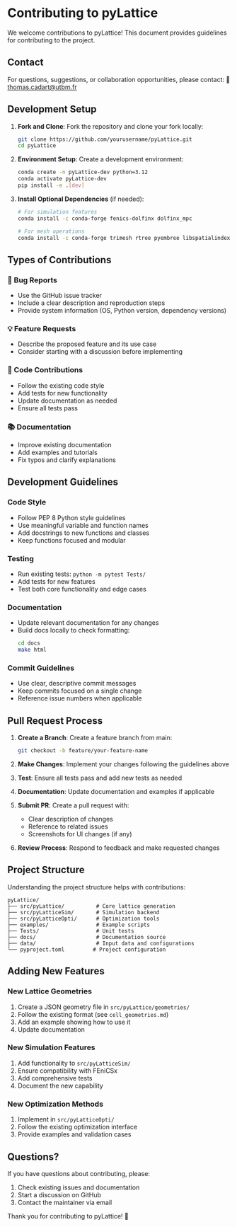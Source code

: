 # Contributing to pyLattice

We welcome contributions to pyLattice! This document provides guidelines for contributing to the project.

## Contact

For questions, suggestions, or collaboration opportunities, please contact:
📧 [thomas.cadart@utbm.fr](mailto:thomas.cadart@utbm.fr)

## Development Setup

1. **Fork and Clone**: Fork the repository and clone your fork locally:
   ```bash
   git clone https://github.com/yourusername/pyLattice.git
   cd pyLattice
   ```

2. **Environment Setup**: Create a development environment:
   ```bash
   conda create -n pyLattice-dev python=3.12
   conda activate pyLattice-dev
   pip install -e .[dev]
   ```

3. **Install Optional Dependencies** (if needed):
   ```bash
   # For simulation features
   conda install -c conda-forge fenics-dolfinx dolfinx_mpc
   
   # For mesh operations
   conda install -c conda-forge trimesh rtree pyembree libspatialindex
   ```

## Types of Contributions

### 🐛 Bug Reports
- Use the GitHub issue tracker
- Include a clear description and reproduction steps
- Provide system information (OS, Python version, dependency versions)

### 💡 Feature Requests  
- Describe the proposed feature and its use case
- Consider starting with a discussion before implementing

### 🔧 Code Contributions
- Follow the existing code style
- Add tests for new functionality
- Update documentation as needed
- Ensure all tests pass

### 📚 Documentation
- Improve existing documentation
- Add examples and tutorials
- Fix typos and clarify explanations

## Development Guidelines

### Code Style
- Follow PEP 8 Python style guidelines
- Use meaningful variable and function names
- Add docstrings to new functions and classes
- Keep functions focused and modular

### Testing
- Run existing tests: `python -m pytest Tests/`
- Add tests for new features
- Test both core functionality and edge cases

### Documentation
- Update relevant documentation for any changes
- Build docs locally to check formatting:
  ```bash
  cd docs
  make html
  ```

### Commit Guidelines
- Use clear, descriptive commit messages
- Keep commits focused on a single change
- Reference issue numbers when applicable

## Pull Request Process

1. **Create a Branch**: Create a feature branch from main:
   ```bash
   git checkout -b feature/your-feature-name
   ```

2. **Make Changes**: Implement your changes following the guidelines above

3. **Test**: Ensure all tests pass and add new tests as needed

4. **Documentation**: Update documentation and examples if applicable

5. **Submit PR**: Create a pull request with:
   - Clear description of changes
   - Reference to related issues
   - Screenshots for UI changes (if any)

6. **Review Process**: Respond to feedback and make requested changes

## Project Structure

Understanding the project structure helps with contributions:

```
pyLattice/
├── src/pyLattice/          # Core lattice generation
├── src/pyLatticeSim/       # Simulation backend  
├── src/pyLatticeOpti/      # Optimization tools
├── examples/               # Example scripts
├── Tests/                  # Unit tests
├── docs/                   # Documentation source
├── data/                   # Input data and configurations
└── pyproject.toml         # Project configuration
```

## Adding New Features

### New Lattice Geometries
1. Create a JSON geometry file in `src/pyLattice/geometries/`
2. Follow the existing format (see `cell_geometries.md`)
3. Add an example showing how to use it
4. Update documentation

### New Simulation Features
1. Add functionality to `src/pyLatticeSim/`
2. Ensure compatibility with FEniCSx
3. Add comprehensive tests
4. Document the new capability

### New Optimization Methods
1. Implement in `src/pyLatticeOpti/`
2. Follow the existing optimization interface
3. Provide examples and validation cases

## Questions?

If you have questions about contributing, please:
1. Check existing issues and documentation
2. Start a discussion on GitHub
3. Contact the maintainer via email

Thank you for contributing to pyLattice! 🙏

